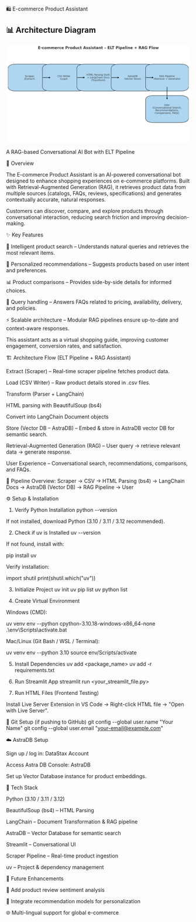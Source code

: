 🛍️ E-commerce Product Assistant

## 📊 Architecture Diagram

![Architecture Flow](static/architecture.png)

A RAG-based Conversational AI Bot with ELT Pipeline

📖 Overview

The E-commerce Product Assistant is an AI-powered conversational bot designed to enhance shopping experiences on e-commerce platforms. Built with Retrieval-Augmented Generation (RAG), it retrieves product data from multiple sources (catalogs, FAQs, reviews, specifications) and generates contextually accurate, natural responses.

Customers can discover, compare, and explore products through conversational interaction, reducing search friction and improving decision-making.

✨ Key Features

🔎 Intelligent product search – Understands natural queries and retrieves the most relevant items.

🎯 Personalized recommendations – Suggests products based on user intent and preferences.

📊 Product comparisons – Provides side-by-side details for informed choices.

💬 Query handling – Answers FAQs related to pricing, availability, delivery, and policies.

⚡ Scalable architecture – Modular RAG pipelines ensure up-to-date and context-aware responses.

This assistant acts as a virtual shopping guide, improving customer engagement, conversion rates, and satisfaction.

🏗️ Architecture Flow (ELT Pipeline + RAG Assistant)

Extract (Scraper) – Real-time scraper pipeline fetches product data.

Load (CSV Writer) – Raw product details stored in .csv files.

Transform (Parser + LangChain)

HTML parsing with BeautifulSoup (bs4)

Convert into LangChain Document objects

Store (Vector DB – AstraDB) – Embed & store in AstraDB vector DB for semantic search.

Retrieval-Augmented Generation (RAG) – User query → retrieve relevant data → generate response.

User Experience – Conversational search, recommendations, comparisons, and FAQs.

📌 Pipeline Overview:
Scraper → CSV → HTML Parsing (bs4) → LangChain Docs → AstraDB (Vector DB) → RAG Pipeline → User

⚙️ Setup & Installation
1. Verify Python Installation
python --version


If not installed, download Python (3.10 / 3.11 / 3.12 recommended).

2. Check if uv is Installed
uv --version


If not found, install with:

pip install uv


Verify installation:

import shutil
print(shutil.which("uv"))

3. Initialize Project
uv init <my-project-name>
uv pip list
uv python list

4. Create Virtual Environment

Windows (CMD):

uv venv env --python cpython-3.10.18-windows-x86_64-none
.\env\Scripts\activate.bat


Mac/Linux (Git Bash / WSL / Terminal):

uv venv env --python 3.10
source env/Scripts/activate

5. Install Dependencies
uv add <package_name>
uv add -r requirements.txt

6. Run Streamlit App
streamlit run <your_streamlit_file.py>

7. Run HTML Files (Frontend Testing)

Install Live Server Extension in VS Code → Right-click HTML file → "Open with Live Server".

🔑 Git Setup (if pushing to GitHub)
git config --global user.name "Your Name"
git config --global user.email "your-email@example.com"

☁️ AstraDB Setup

Sign up / log in: DataStax Account

Access Astra DB Console: AstraDB

Set up Vector Database instance for product embeddings.

📌 Tech Stack

Python (3.10 / 3.11 / 3.12)

BeautifulSoup (bs4) – HTML Parsing

LangChain – Document Transformation & RAG pipeline

AstraDB – Vector Database for semantic search

Streamlit – Conversational UI

Scraper Pipeline – Real-time product ingestion

uv – Project & dependency management

🚀 Future Enhancements

🔧 Add product review sentiment analysis

🤖 Integrate recommendation models for personalization

🌐 Multi-lingual support for global e-commerce



